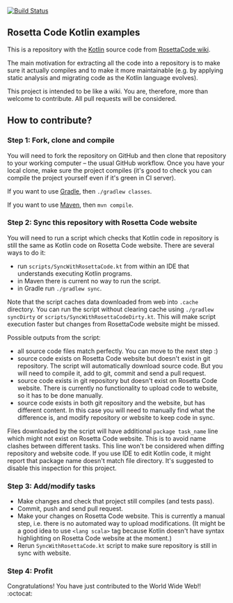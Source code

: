 
[![Build Status](https://travis-ci.org/dkandalov/rosettacode-kotlin.svg?branch=master)](https://travis-ci.org/dkandalov/rosettacode-kotlin)

## Rosetta Code Kotlin examples

This is a repository with the [Kotlin](https://kotlinlang.org/) source code
from [RosettaCode wiki](http://rosettacode.org/wiki/Category:Kotlin).

The main motivation for extracting all the code into a repository is to make sure it actually compiles and
to make it more maintainable (e.g. by applying static analysis and migrating code as the Kotlin language
evolves).

This project is intended to be like a wiki.  You are, therefore, more than welcome to contribute.  All pull
requests will be considered.


## How to contribute?

### Step 1: Fork, clone and compile

You will need to fork the repository on GitHub and then clone that repository to your working computer – the
usual GitHub workflow. Once you have your local clone, make sure the project compiles 
(it's good to check you can compile the project yourself even if it's green in CI server).

If you want to use [Gradle](https://www.gradle.org), then `./gradlew classes`.

If you want to use [Maven](http://www.maven.org), then `mvn compile`.

### Step 2: Sync this repository with Rosetta Code website

You will need to run a script which checks that Kotlin code in repository 
is still the same as Kotlin code on Rosetta Code website. There are several ways to do it:
 - run `scripts/SyncWithRosettaCode.kt` from within an IDE that understands executing Kotlin programs.
 - in Maven there is current no way to run the script.
 - in Gradle run `./gradlew sync`.  

Note that the script caches data downloaded from web into `.cache` directory.
You can run the script without clearing cache using `./gradlew syncDirty` or `scripts/SyncWithRosettaCodeDirty.kt`.
This will make script execution faster but changes from RosettaCode website might be missed.

Possible outputs from the script:
 - all source code files match perfectly. You can move to the next step :)
 - source code exists on Rosetta Code website but doesn't exist in git repository. The script will automatically download source code. But you will need to compile it, add to git, commit and send a pull request.
 - source code exists in git repository but doesn't exist on Rosetta Code website. There is currently no functionality to upload code to website, so it has to be done manually.
 - source code exists in both git repository and the website, but has different content. In this case you will need to manually find what the difference is, and modify repository or website to keep code in sync.

Files downloaded by the script will have additional `package task_name` line which might not exist on Rosetta Code website. 
This is to avoid name clashes between different tasks. This line won't be considered when diffing repository and website code.
If you use IDE to edit Kotlin code, it might report that package name doesn't match file directory. It's suggested to disable this inspection for this project. 


### Step 3: Add/modify tasks

- Make changes and check that project still compiles (and tests pass).
- Commit, push and send pull request.
- Make your changes on Rosetta Code website.
  This is currently a manual step, i.e. there is no automated way to upload modifications.
  (It might be a good idea to use `<lang scala>` tag because Kotlin doesn't have syntax highlighting on Rosetta Code website at the moment.)
- Rerun `SyncWithRosettaCode.kt` script to make sure repository is still in sync with website. 


### Step 4: Profit

Congratulations! You have just contributed to the World Wide Web!! :octocat:

